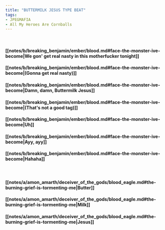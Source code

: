 ```yaml
---
title: "BUTTERMILK JESUS TYPE BEAT"
tags:
- JPEGMAFIA
- All My Heroes Are Cornballs
---
```

&nbsp;
#### [[notes/b/breaking_benjamin/ember/blood.md#face-the-monster-ive-become|We gon' get real nasty in this motherfucker tonight]]
#### [[notes/b/breaking_benjamin/ember/blood.md#face-the-monster-ive-become|(Gonna get real nasty)]]
#### [[notes/b/breaking_benjamin/ember/blood.md#face-the-monster-ive-become|Damn, damn, Buttermilk Jesus]]
#### [[notes/b/breaking_benjamin/ember/blood.md#face-the-monster-ive-become|(That's not a good tag)]]
#### [[notes/b/breaking_benjamin/ember/blood.md#face-the-monster-ive-become|Uh]]
#### [[notes/b/breaking_benjamin/ember/blood.md#face-the-monster-ive-become|Ayy, ayy]]
#### [[notes/b/breaking_benjamin/ember/blood.md#face-the-monster-ive-become|Hahaha]]
&nbsp;
#### [[notes/a/amon_amarth/deceiver_of_the_gods/blood_eagle.md#the-burning-grief-is-tormenting-me|Butter]]
#### [[notes/a/amon_amarth/deceiver_of_the_gods/blood_eagle.md#the-burning-grief-is-tormenting-me|Milk]]
#### [[notes/a/amon_amarth/deceiver_of_the_gods/blood_eagle.md#the-burning-grief-is-tormenting-me|Jesus]]
